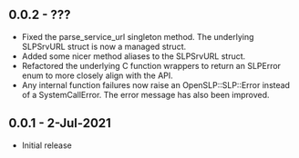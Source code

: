 ## 0.0.2 - ???
* Fixed the parse_service_url singleton method. The underlying SLPSrvURL
  struct is now a managed struct.
* Added some nicer method aliases to the SLPSrvURL struct.
* Refactored the underlying C function wrappers to return an SLPError enum
  to more closely align with the API.
* Any internal function failures now raise an OpenSLP::SLP::Error instead
  of a SystemCallError. The error message has also been improved.

## 0.0.1 - 2-Jul-2021
* Initial release
